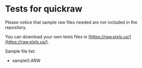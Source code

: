 # Tests for quickraw

Please notice that sample raw files needed are not included in the repository. 

You can download your own tests files in [https://raw.pixls.us/](https://raw.pixls.us/).

Sample file list:
* sample0.ARW